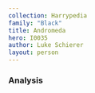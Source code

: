 ```yaml
---
collection: Harrypedia
family: "Black"
title: Andromeda
hero: I0035
author: Luke Schierer
layout: person
---
```


### Analysis
